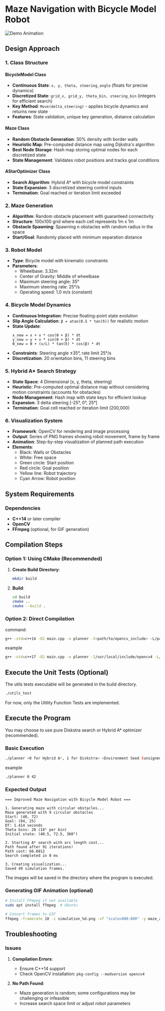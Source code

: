 # Maze Navigation with Bicycle Model Robot

![Demo Animation](./example/maze_animation.gif)

## Design Approach

### 1. Class Structure

#### BicycleModel Class
- **Continuous State**: `x, y, theta, steering_angle` (floats for precise dynamics)
- **Discretized State**: `grid_x, grid_y, theta_bin, steering_bin` (integers for efficient search)
- **Key Method**: `Move(delta_steering)` - applies bicycle dynamics and returns new state
- **Features**: State validation, unique key generation, distance calculation

#### Maze Class  
- **Random Obstacle Generation**: 30% density with border walls
- **Heuristic Map**: Pre-computed distance map using Dijkstra's algorithm
- **Best Node Storage**: Hash map storing optimal nodes for each discretized state
- **State Management**: Validates robot positions and tracks goal conditions

#### AStarOptimizer Class
- **Search Algorithm**: Hybrid A* with bicycle model constraints
- **State Expansion**: 3 discretized steering control inputs
- **Termination**: Goal reached or iteration limit exceeded

### 2. Maze Generation
- **Algorithm**: Random obstacle placement with guaranteed connectivity
- **Structure**: 100x100 grid where each cell represents 1m x 1m  
- **Obstacle Spawning**: Spawning n obstacles with random radius in the space
- **Start/Goal**: Randomly placed with minimum separation distance

### 3. Robot Model
- **Type**: Bicycle model with kinematic constraints
- **Parameters**:
  - Wheelbase: 3.32m
  - Center of Gravity: Middle of wheelbase
  - Maximum steering angle: 35°
  - Maximum steering rate: 25°/s
  - Operating speed: 1.0 m/s (constant)

### 4. Bicycle Model Dynamics
- **Continuous Integration**: Precise floating-point state evolution
- **Slip Angle Calculation**: `β = atan(0.5 * tan(δ))` for realistic motion
- **State Update**:
  ```
  x_new = x + v * cos(θ + β) * dt
  y_new = y + v * sin(θ + β) * dt  
  θ_new = θ + (v/L) * tan(δ) * cos(β) * dt
  ```
- **Constraints**: Steering angle ±35°, rate limit 25°/s
- **Discretization**: 20 orientation bins, 11 steering bins

### 5. Hybrid A* Search Strategy
- **State Space**: 4 Dimensional (x, y, theta, steering)
- **Heuristic**: Pre-computed optimal distance map without considering motion constraints (accounts for obstacles)
- **Node Management**: Hash map with state keys for efficient lookup
- **Expansion**: 3 delta steering [-25°, 0°, 25°]
- **Termination**: Goal cell reached or iteration limit (200,000)

### 6. Visualization System
- **Framework**: OpenCV for rendering and image processing
- **Output**: Series of PNG frames showing robot movement, frame by frame
- **Animation**: Step-by-step visualization of planned path execution
- **Elements**:
  - Black: Walls or Obstacles
  - White: Free space
  - Green circle: Start position
  - Red circle: Goal position
  - Yellow line: Robot trajectory
  - Cyan Arrow: Robot position

## System Requirements

### Dependencies
- **C++14** or later compiler
- **OpenCV**
- **FFmpeg** (optional, for GIF generation)

## Compilation Steps

### Option 1: Using CMake (Recommended)

1. **Create Build Directory**:
   ```bash
   mkdir build
   ```

2. **Build**:
   ```bash
   cd build
   cmake ..
   cmake --build .
   ```

### Option 2: Direct Compilation   
command:
```bash
g++ -std=c++14 -O2 main.cpp -o planner -I<path/to/opencv_include> -L/path/to/opencv_lib -lopencv_core -lopencv_highgui -lopencv_imgcodecs -lopencv_imgproc`
```

example
```bash
g++ -std=c++17 -O2 main.cpp -o planner -I/usr/local/include/opencv4 -L/usr/local/lib/opencv4 -lopencv_core -lopencv_highgui -lopencv_imgcodecs -lopencv_imgproc`
```
## Execute the Unit Tests (Optional)
The utils tests executable will be generated in the build directory.

```bash
./utils_test
```

For now, only the Utility Function Tests are implemented.

## Execute the Program

You may choose to use pure Diskstra search or Hybrid A* optimizer (recommended).
### Basic Execution
```bash
./planner <0 for Hybrid A*, 1 for Diskstra> <Environment Seed (unsigned int)>
```

example
```bash
./planner 0 42
```

### Expected Output
```
=== Improved Maze Navigation with Bicycle Model Robot ===

1. Generating maze with circular obstacles...
Maze generated with 9 circular obstacles
Start: (40, 72)
Goal: (84, 25)
DT: 1.414 seconds
Theta bins: 20 (18° per bin)
Initial state: (40.5, 72.5, 360°)

2. Starting A* search with arc length cost...
Path found after 91 iterations!
Path cost: 66.6012
Search completed in 0 ms

3. Creating visualization...
Saved 49 simulation frames.

```

The images will be saved in the directory where the program is executed.

### Generating GIF Animation (optional)
```bash
# Install FFmpeg if not available
sudo apt install ffmpeg  # Ubuntu

# Convert frames to GIF
ffmpeg -framerate 10 -i simulation_%d.png -vf "scale=800:800" -y maze_animation.gif
```
## Troubleshooting

### Issues
1. **Compilation Errors**:
   - Ensure C++14 support
   - Check OpenCV installation: `pkg-config --modversion opencv4`

2. **No Path Found**:
   - Maze generation is random; some configurations may be challenging or infeasible
   - Increase search space limit or adjust robot parameters
